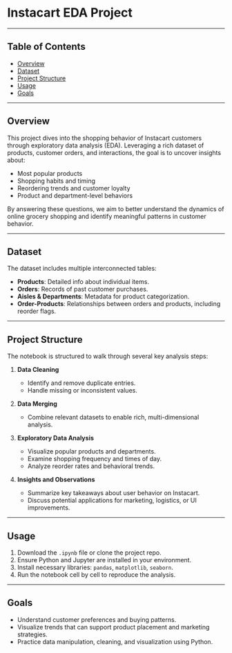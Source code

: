 # Instacart EDA Project

---

## Table of Contents
- [Overview](#overview)
- [Dataset](#dataset)
- [Project Structure](#project-structure)
- [Usage](#usage)
- [Goals](#goals)

---

## Overview

This project dives into the shopping behavior of Instacart customers through exploratory data analysis (EDA). Leveraging a rich dataset of products, customer orders, and interactions, the goal is to uncover insights about:

- Most popular products
- Shopping habits and timing
- Reordering trends and customer loyalty
- Product and department-level behaviors

By answering these questions, we aim to better understand the dynamics of online grocery shopping and identify meaningful patterns in customer behavior.

---

## Dataset

The dataset includes multiple interconnected tables:

- **Products**: Detailed info about individual items.
- **Orders**: Records of past customer purchases.
- **Aisles & Departments**: Metadata for product categorization.
- **Order-Products**: Relationships between orders and products, including reorder flags.

---

## Project Structure

The notebook is structured to walk through several key analysis steps:

1. **Data Cleaning**
   - Identify and remove duplicate entries.
   - Handle missing or inconsistent values.

2. **Data Merging**
   - Combine relevant datasets to enable rich, multi-dimensional analysis.

3. **Exploratory Data Analysis**
   - Visualize popular products and departments.
   - Examine shopping frequency and times of day.
   - Analyze reorder rates and behavioral trends.

4. **Insights and Observations**
   - Summarize key takeaways about user behavior on Instacart.
   - Discuss potential applications for marketing, logistics, or UI improvements.

---

## Usage

1. Download the `.ipynb` file or clone the project repo.
2. Ensure Python and Jupyter are installed in your environment.
3. Install necessary libraries: `pandas`, `matplotlib`, `seaborn`.
4. Run the notebook cell by cell to reproduce the analysis.

---

## Goals

- Understand customer preferences and buying patterns.
- Visualize trends that can support product placement and marketing strategies.
- Practice data manipulation, cleaning, and visualization using Python.
